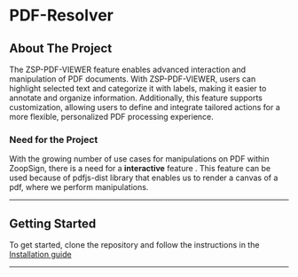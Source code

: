# PDF-Resolver

## About The Project

The ZSP-PDF-VIEWER feature enables advanced interaction and manipulation of PDF documents. With ZSP-PDF-VIEWER, users can highlight selected text and categorize it with labels, making it easier to annotate and organize information. Additionally, this feature supports customization, allowing users to define and integrate tailored actions for a more flexible, personalized PDF processing experience.


### **Need for the Project**

With the growing number of use cases for manipulations on PDF within ZoopSign, there is a need for a **interactive** feature .
This feature can be used because of pdfjs-dist library that enables us to render a canvas of a pdf, where we perform manipulations. 


---

## Getting Started

To get started, clone the repository and follow the instructions in the [Installation guide](./Installation.md)

---

<!-- MARKDOWN LINKS & IMAGES -->

[product-screenshot]: ../images/screenshot.png